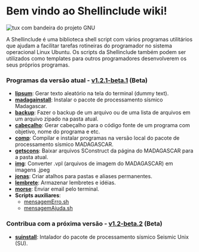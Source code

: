 # Bem vindo ao Shellinclude wiki!

![tux com bandeira do projeto GNU](https://github.com/Dirack/Shellinclude/blob/master/imagens/tux.jpeg)


A Shellinclude é uma biblioteca shell script com vários programas utilitários que ajudam a facilitar tarefas
rotineiras do programador no sistema operacional Linux Ubuntu.
Os scripts da Shellinclude também podem ser utilizados como templates para outros programadores desenvolverem
os seus próprios programas.

### Programas da versão atual - [v1.2.1-beta.1](https://github.com/Dirack/Shellinclude/releases/tag/v1.2.1-beta.1) (Beta)

* **[lipsum](https://github.com/Dirack/Shellinclude/wiki/lipsum)**: Gerar texto aleatório na tela do terminal (dummy text).
* **[madagainstall](https://github.com/Dirack/Shellinclude/wiki/madagainstall)**: Instalar o pacote de processamento sísmico Madagascar.
* **[backup](https://github.com/Dirack/Shellinclude/wiki/backup)**: Fazer o backup de um arquivo ou de uma lista de arquivos em um arquivo zipado na pasta atual.
* **[cabecalho](https://github.com/Dirack/Shellinclude/wiki/cabecalho)**: Gerar cabeçalho para o código fonte de um programa com objetivo, nome do programa e etc.
* **[comp](https://github.com/Dirack/Shellinclude/wiki/comp)**: Compilar e instalar programas na versão local do pacote de processamento sísmico MADAGASCAR.
* **[getscons](https://github.com/Dirack/Shellinclude/wiki/getscons)**: Baixar arquivos SConstruct da página do MADAGASCAR para a pasta atual.
* **[img](https://github.com/Dirack/Shellinclude/wiki/img)**: Converter .vpl (arquivos de imagem do MADAGASCAR) em imagens .jpeg
* **[jonas](https://github.com/Dirack/Shellinclude/wiki/jonas)**: Criar atalhos para pastas e aliases permanentes.
* **[lembrete](https://github.com/Dirack/Shellinclude/wiki/lembrete)**: Armazenar lembretes e idéias.
* **[morse](https://github.com/Dirack/Shellinclude/wiki/morse)**: Enviar email pelo terminal.
* **Scripts auxiliares**:
  * [mensagemErro.sh](https://github.com/Dirack/Shellinclude/wiki/mensagemErro.sh)
  * [mensagemAjuda.sh](https://github.com/Dirack/Shellinclude/wiki/mensagemAjuda.sh)

### Contribua com a próxima versão - [v1.2-beta.2](https://github.com/Dirack/Shellinclude/issues?q=is%3Aopen+is%3Aissue+milestone%3Av1.2) (Beta)

* **[suinstall](https://github.com/Dirack/Shellinclude/issues/17)**: Intalador do pacote de processamento sísmico Seismic Unix (SU).